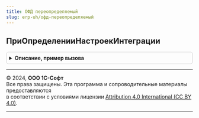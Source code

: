 ```yaml
---
title: ОФД переопределяемый
slug: erp-uh/офд-переопределяемый
---
```



## ПриОпределенииНастроекИнтеграции
<details style="margin: 1em 0; padding: 0.5em; border: 1px solid #ccc; border-radius: 6px;">

<summary style="font-weight: bold; cursor: pointer;">Описание, пример вызова</summary>

```bsl

// Определяет настройки использования сценариев интеграции с ОФД.
//
// Параметры:
//  Настройки - Структура - описывает использование сценариев интеграции с ОФД:
//    * ИспользоватьЗагрузкуИтоговСмены - Булево - признак использования сценария сверки смены перед ее закрытием;
//    * ИспользоватьЗагрузкуДокументов - Булево - признак использования сценария загрузки документов по данным ОФД.
//
//@skip-warning
Процедура ПриОпределенииНастроекИнтеграции(Настройки) Экспорт
```

Пример вызова
```bsl
ОФДПереопределяемый.ПриОпределенииНастроекИнтеграции(Настройки) 
```
</details>

---

© 2024, **ООО 1С-Софт**  
Все права защищены. Эта программа и сопроводительные материалы предоставляются  
в соответствии с условиями лицензии [Attribution 4.0 International (CC BY 4.0)](https://creativecommons.org/licenses/by/4.0/legalcode).

---
